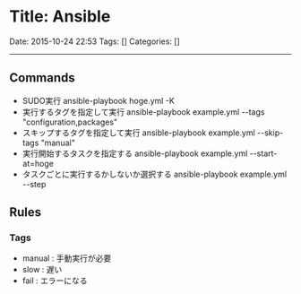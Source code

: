 # Title: Ansible

Date: 2015-10-24 22:53
Tags: []
Categories: []

---

## Commands

- SUDO実行
        ansible-playbook hoge.yml -K
- 実行するタグを指定して実行
        ansible-playbook example.yml --tags "configuration,packages"
- スキップするタグを指定して実行
        ansible-playbook example.yml --skip-tags "manual"
- 実行開始するタスクを指定する
        ansible-playbook example.yml --start-at=hoge
- タスクごとに実行するかしないか選択する
        ansible-playbook example.yml --step

## Rules

### Tags

- manual : 手動実行が必要
- slow : 遅い
- fail : エラーになる
